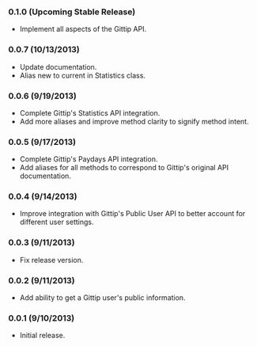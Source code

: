 ### 0.1.0 (Upcoming Stable Release)
* Implement all aspects of the Gittip API.

### 0.0.7 (10/13/2013)
* Update documentation.
* Alias new to current in Statistics class.

### 0.0.6 (9/19/2013)
* Complete Gittip's Statistics API integration.
* Add more aliases and improve method clarity to signify method intent.

### 0.0.5 (9/17/2013)
* Complete Gittip's Paydays API integration.
* Add aliases for all methods to correspond to Gittip's original API documentation.

### 0.0.4 (9/14/2013)
* Improve integration with Gittip's Public User API to better account for different user settings.

### 0.0.3 (9/11/2013)
* Fix release version.

### 0.0.2 (9/11/2013)
* Add ability to get a Gittip user's public information.

### 0.0.1 (9/10/2013)
* Initial release.
